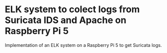 # ELK system to colect logs from Suricata IDS and Apache on Raspberry Pi 5
Implementation of an ELK system on a Raspberry Pi 5 to get Suricata logs.
